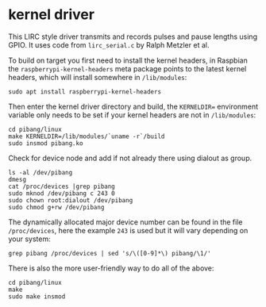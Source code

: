 kernel driver
=============

This LIRC style driver transmits and records pulses and pause lengths
using GPIO.  It uses code from `lirc_serial.c` by Ralph Metzler et al.

To build on target you first need to install the kernel headers, in
Raspbian the `raspberrypi-kernel-headers` meta package points to the
latest kernel headers, which will install somewhere in `/lib/modules`:

    sudo apt install raspberrypi-kernel-headers

Then enter the kernel driver directory and build, the `KERNELDIR=`
environment variable only needs to be set if your kernel headers are not
in `/lib/modules`:

    cd pibang/linux
    make KERNELDIR=/lib/modules/`uname -r`/build
    sudo insmod pibang.ko

Check for device node and add if not already there using dialout as
group.

    ls -al /dev/pibang
    dmesg
    cat /proc/devices |grep pibang
    sudo mknod /dev/pibang c 243 0
    sudo chown root:dialout /dev/pibang
    sudo chmod g+rw /dev/pibang

The dynamically allocated major device number can be found in the file
`/proc/devices`, here the example `243` is used but it will vary
depending on your system:

    grep pibang /proc/devices | sed 's/\([0-9]*\) pibang/\1/'

There is also the more user-friendly way to do all of the above:

    cd pibang/linux
    make
	sudo make insmod

